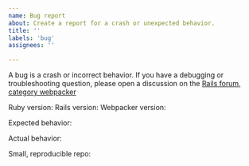 ```yaml
---
name: Bug report
about: Create a report for a crash or unexpected behavior.
title: ''
labels: 'bug'
assignees: ''

---
```


A bug is a crash or incorrect behavior. If you have a debugging or troubleshooting question, please open a discussion on the [Rails forum, category webpacker](https://discuss.rubyonrails.org/c/webpacker/10)

Ruby version:
Rails version:
Webpacker version:

Expected behavior:

Actual behavior:

Small, reproducible repo:
